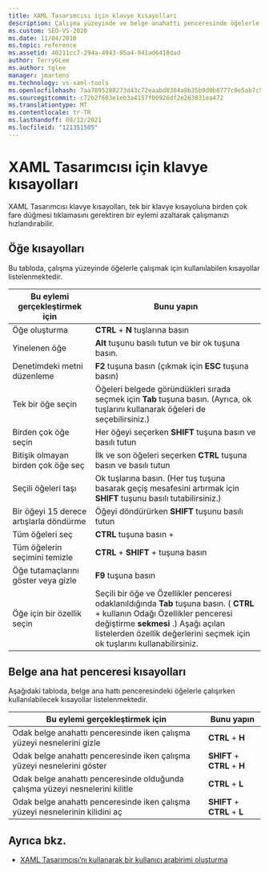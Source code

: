 ```yaml
---
title: XAML Tasarımcısı için klavye kısayolları
description: Çalışma yüzeyinde ve belge anahattı penceresinde öğelerle çalışma için komutlara erişen XAML Tasarımcısı klavye kısayolları hakkında bilgi edinin.
ms.custom: SEO-VS-2020
ms.date: 11/04/2016
ms.topic: reference
ms.assetid: 40211cc7-294a-4943-85a4-941ad6418dad
author: TerryGLee
ms.author: tglee
manager: jmartens
ms.technology: vs-xaml-tools
ms.openlocfilehash: 7aa7895288273d43c72eaabd8304a8b35b9d0b8777c0e5ab7c58e8707d491d7b
ms.sourcegitcommit: c72b2f603e1eb3a4157f00926df2e263831ea472
ms.translationtype: MT
ms.contentlocale: tr-TR
ms.lasthandoff: 08/12/2021
ms.locfileid: "121351505"
---
```

# <a name="keyboard-shortcuts-for-xaml-designer"></a>XAML Tasarımcısı için klavye kısayolları

XAML Tasarımcısı klavye kısayolları, tek bir klavye kısayoluna birden çok fare düğmesi tıklamasını gerektiren bir eylemi azaltarak çalışmanızı hızlandırabilir.

## <a name="element-shortcuts"></a>Öğe kısayolları

Bu tabloda, çalışma yüzeyinde öğelerle çalışmak için kullanılabilen kısayollar listelenmektedir.

|**Bu eylemi gerçekleştirmek için**|**Bunu yapın**|
| - |-----------------|
|Öğe oluşturma|**CTRL** + **N** tuşlarına basın|
|Yinelenen öğe|**Alt** tuşunu basılı tutun ve bir ok tuşuna basın.|
|Denetimdeki metni düzenleme|**F2** tuşuna basın (çıkmak için **ESC** tuşuna basın)|
|Tek bir öğe seçin|Öğeleri belgede göründükleri sırada seçmek için **Tab** tuşuna basın. (Ayrıca, ok tuşlarını kullanarak öğeleri de seçebilirsiniz.)|
|Birden çok öğe seçin|Her öğeyi seçerken **SHIFT** tuşuna basın ve basılı tutun|
|Bitişik olmayan birden çok öğe seç|İlk ve son öğeleri seçerken **CTRL** tuşuna basın ve basılı tutun|
|Seçili öğeleri taşı|Ok tuşlarına basın. (Her tuş tuşuna basarak geçiş mesafesini artırmak için **SHIFT** tuşunu basılı tutabilirsiniz.)|
|Bir öğeyi 15 derece artışlarla döndürme|Öğeyi döndürürken **SHIFT** tuşunu basılı tutun|
|Tüm öğeleri seç|**CTRL** tuşuna basın + |
|Tüm öğelerin seçimini temizle|**CTRL** + **SHIFT** +  tuşuna basın|
|Öğe tutamaçlarını göster veya gizle|**F9** tuşuna basın|
|Öğe için bir özellik seçin|Seçili bir öğe ve Özellikler penceresi odaklanıldığında **Tab** tuşuna basın. ( **CTRL** + kullanın Odağı Özellikler penceresi değiştirme **sekmesi** .) Aşağı açılan listelerden özellik değerlerini seçmek için ok tuşlarını kullanabilirsiniz.|

## <a name="document-outline-window-shortcuts"></a>Belge ana hat penceresi kısayolları

Aşağıdaki tabloda, belge ana hattı penceresindeki öğelerle çalışırken kullanılabilecek kısayollar listelenmektedir.

|**Bu eylemi gerçekleştirmek için**|**Bunu yapın**|
| - |-----------------|
|Odak belge anahattı penceresinde iken çalışma yüzeyi nesnelerini gizle|**CTRL** + **H**|
|Odak belge anahattı penceresinde iken çalışma yüzeyi nesnelerini göster|**SHIFT** + **CTRL** + **H**|
|Odak belge anahattı penceresinde olduğunda çalışma yüzeyi nesnelerini kilitle|**CTRL** + **L**|
|Odak belge anahattı penceresinde iken çalışma yüzeyi nesnelerinin kilidini aç|**SHIFT** + **CTRL** + **L**|

## <a name="see-also"></a>Ayrıca bkz.

- [XAML Tasarımcısı’nı kullanarak bir kullanıcı arabirimi oluşturma](../xaml-tools/creating-a-ui-by-using-xaml-designer-in-visual-studio.md)
